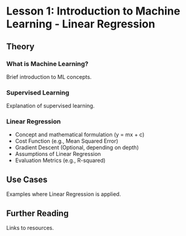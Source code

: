 # Lesson 1: Introduction to Machine Learning - Linear Regression

## Theory

### What is Machine Learning?
Brief introduction to ML concepts.

### Supervised Learning
Explanation of supervised learning.

### Linear Regression
- Concept and mathematical formulation (y = mx + c)
- Cost Function (e.g., Mean Squared Error)
- Gradient Descent (Optional, depending on depth)
- Assumptions of Linear Regression
- Evaluation Metrics (e.g., R-squared)

## Use Cases
Examples where Linear Regression is applied.

## Further Reading
Links to resources.
